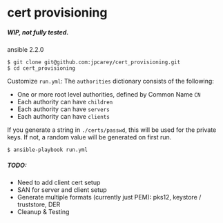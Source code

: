 # cert provisioning
##### WIP, not fully tested.

ansible 2.2.0
```
$ git clone git@github.com:jpcarey/cert_provisioning.git
$ cd cert_provisioning
```
Customize `run.yml`:
The `authorities` dictionary consists of the following:
- One or more root level authorities, defined by Common Name `CN`
- Each authority can have `children`
- Each authority can have `servers`
- Each authority can have `clients`

If you generate a string in `./certs/passwd`, this will be used for the private keys.  If not, a random value will be generated on first run.

```
$ ansible-playbook run.yml
```


##### TODO:
- Need to add client cert setup
- SAN for server and client setup
- Generate multiple formats (currently just PEM): pks12, keystore / truststore, DER
- Cleanup & Testing
